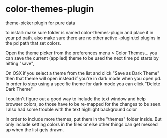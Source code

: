 # color-themes-plugin
theme-picker plugin for pure data

to install: make sure folder is named color-themes-plugin and place it in your pd path. also make sure there are no other active -plugin.tcl plugins in the pd path
that set colors.

Open the theme picker from the preferences menu > Color Themes...
you can save the current (applied) theme to be used the next time pd starts by hitting "save", 

On OSX if you select a theme from the list and click "Save as Dark Theme" then that theme will open instead if you're in dark mode when you open pd.
In order to stop using a specific theme for dark mode you can click "Delete Dark Theme"

I couldn't figure out a good way to include the text window and help browser colors, so those have to be re-mapped for the changes to be seen. 
I also had some trouble with the text highlight background color

In order to include more themes, put them in the "themes" folder inside. But only include setting colors in the files or else other things can get messed up when
the list gets drawn.
